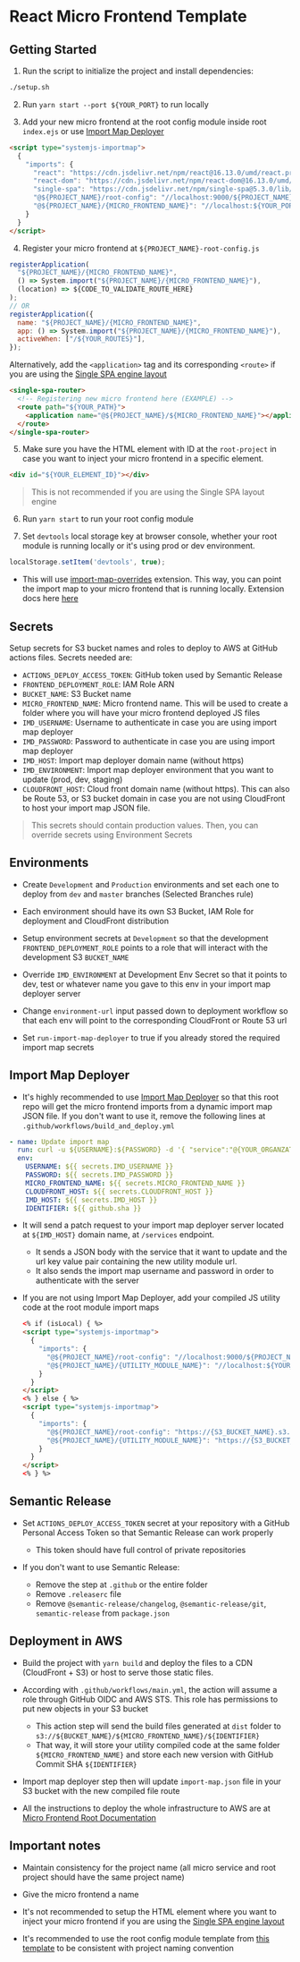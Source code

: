 # React Micro Frontend Template

## Getting Started

1. Run the script to initialize the project and install dependencies:

```bash
./setup.sh
```

2. Run `yarn start --port ${YOUR_PORT}` to run locally

3. Add your new micro frontend at the root config module inside root `index.ejs` or use [Import Map Deployer](https://github.com/edwardramirez31/import-map-deployer)

```html
<script type="systemjs-importmap">
  {
    "imports": {
      "react": "https://cdn.jsdelivr.net/npm/react@16.13.0/umd/react.production.min.js",
      "react-dom": "https://cdn.jsdelivr.net/npm/react-dom@16.13.0/umd/react-dom.production.min.js",
      "single-spa": "https://cdn.jsdelivr.net/npm/single-spa@5.3.0/lib/system/single-spa.min.js",
      "@${PROJECT_NAME}/root-config": "//localhost:9000/${PROJECT_NAME}-root-config.js",
      "@${PROJECT_NAME}/{MICRO_FRONTEND_NAME}": "//localhost:${YOUR_PORT}/${PROJECT_NAME}-{MICRO_FRONTEND_NAME}.js"
    }
  }
</script>
```

4. Register your micro frontend at `${PROJECT_NAME}-root-config.js`

```js
registerApplication(
  "${PROJECT_NAME}/{MICRO_FRONTEND_NAME}",
  () => System.import("${PROJECT_NAME}/{MICRO_FRONTEND_NAME}"),
  (location) => ${CODE_TO_VALIDATE_ROUTE_HERE}
);
// OR
registerApplication({
  name: "${PROJECT_NAME}/{MICRO_FRONTEND_NAME}",
  app: () => System.import("${PROJECT_NAME}/{MICRO_FRONTEND_NAME}"),
  activeWhen: ["/${YOUR_ROUTES}"],
});
```

Alternatively, add the `<application>` tag and its corresponding `<route>` if you are using the [Single SPA engine layout](https://single-spa.js.org/docs/layout-definition)

```html
<single-spa-router>
  <!-- Registering new micro frontend here (EXAMPLE) -->
  <route path="${YOUR_PATH}">
    <application name="@${PROJECT_NAME}/${MICRO_FRONTEND_NAME}"></application>
  </route>
</single-spa-router>
```

5. Make sure you have the HTML element with ID at the `root-project` in case you want to inject your micro frontend in a specific element.

```html
<div id="${YOUR_ELEMENT_ID}"></div>
```

> This is not recommended if you are using the Single SPA layout engine

6. Run `yarn start` to run your root config module

7. Set `devtools` local storage key at browser console, whether your root module is running locally or it's using prod or dev environment.

```js
localStorage.setItem('devtools', true);
```

- This will use [import-map-overrides](https://github.com/single-spa/import-map-overrides/blob/main/docs/ui.md) extension. This way, you can point the import map to your micro frontend that is running locally. Extension docs here [here](https://github.com/single-spa/import-map-overrides)

## Secrets

Setup secrets for S3 bucket names and roles to deploy to AWS at GitHub actions files. Secrets needed are:

- `ACTIONS_DEPLOY_ACCESS_TOKEN`: GitHub token used by Semantic Release
- `FRONTEND_DEPLOYMENT_ROLE`: IAM Role ARN
- `BUCKET_NAME`: S3 Bucket name
- `MICRO_FRONTEND_NAME`: Micro frontend name. This will be used to create a folder where you will have your micro frontend deployed JS files
- `IMD_USERNAME`: Username to authenticate in case you are using import map deployer
- `IMD_PASSWORD`: Password to authenticate in case you are using import map deployer
- `IMD_HOST`: Import map deployer domain name (without https)
- `IMD_ENVIRONMENT`: Import map deployer environment that you want to update (prod, dev, staging)
- `CLOUDFRONT_HOST`: Cloud front domain name (without https). This can also be Route 53, or S3 bucket domain in case you are not using CloudFront to host your import map JSON file.

> This secrets should contain production values. Then, you can override secrets using Environment Secrets

## Environments

- Create `Development` and `Production` environments and set each one to deploy from `dev` and `master` branches (Selected Branches rule)

- Each environment should have its own S3 Bucket, IAM Role for deployment and CloudFront distribution

- Setup environment secrets at `Development` so that the development `FRONTEND_DEPLOYMENT_ROLE` points to a role that will interact with the development S3 `BUCKET_NAME`

- Override `IMD_ENVIRONMENT` at Development Env Secret so that it points to dev, test or whatever name you gave to this env in your import map deployer server

- Change `environment-url` input passed down to deployment workflow so that each env will point to the corresponding CloudFront or Route 53 url

- Set `run-import-map-deployer` to true if you already stored the required import map secrets

## Import Map Deployer

- It's highly recommended to use [Import Map Deployer](https://github.com/edwardramirez31/import-map-deployer) so that this root repo will get the micro frontend imports from a dynamic import map JSON file. If you don't want to use it, remove the following lines at `.github/workflows/build_and_deploy.yml`

```yml
- name: Update import map
  run: curl -u ${USERNAME}:${PASSWORD} -d '{ "service":"@{YOUR_ORGANZATION_NAME}/'"${MICRO_FRONTEND_NAME}"'","url":"https://'"${CLOUDFRONT_HOST}"'/'"${MICRO_FRONTEND_NAME}"'/'"${IDENTIFIER}"'/'{YOUR_ORGANZATION_NAME}-"${MICRO_FRONTEND_NAME}"'.js" }' -X PATCH https://${IMD_HOST}/services/\?env=prod -H "Accept:application/json" -H "Content-Type:application/json"
  env:
    USERNAME: ${{ secrets.IMD_USERNAME }}
    PASSWORD: ${{ secrets.IMD_PASSWORD }}
    MICRO_FRONTEND_NAME: ${{ secrets.MICRO_FRONTEND_NAME }}
    CLOUDFRONT_HOST: ${{ secrets.CLOUDFRONT_HOST }}
    IMD_HOST: ${{ secrets.IMD_HOST }}
    IDENTIFIER: ${{ github.sha }}
```

- It will send a patch request to your import map deployer server located at `${IMD_HOST}` domain name, at `/services` endpoint.

  - It sends a JSON body with the service that it want to update and the url key value pair containing the new utility module url.
  - It also sends the import map username and password in order to authenticate with the server

- If you are not using Import Map Deployer, add your compiled JS utility code at the root module import maps

  ```html
  <% if (isLocal) { %>
  <script type="systemjs-importmap">
    {
      "imports": {
        "@${PROJECT_NAME}/root-config": "//localhost:9000/${PROJECT_NAME}-root-config.js",
        "@${PROJECT_NAME}/{UTILITY_MODULE_NAME}": "//localhost:${YOUR_PORT}/${PROJECT_NAME}-{UTILITY_MODULE_NAME}.js"
      }
    }
  </script>
  <% } else { %>
  <script type="systemjs-importmap">
    {
      "imports": {
        "@${PROJECT_NAME}/root-config": "https://{S3_BUCKET_NAME}.s3.amazonaws.com/${PROJECT_NAME}-root-config.js",
        "@${PROJECT_NAME}/{UTILITY_MODULE_NAME}": "https://{S3_BUCKET_NAME}.s3.amazonaws.com/${PROJECT_NAME}-{UTILITY_MODULE_NAME}.js"
      }
    }
  </script>
  <% } %>
  ```

## Semantic Release

- Set `ACTIONS_DEPLOY_ACCESS_TOKEN` secret at your repository with a GitHub Personal Access Token so that Semantic Release can work properly

  - This token should have full control of private repositories

- If you don't want to use Semantic Release:

  - Remove the step at `.github` or the entire folder
  - Remove `.releaserc` file
  - Remove `@semantic-release/changelog`, `@semantic-release/git`, `semantic-release` from `package.json`

## Deployment in AWS

- Build the project with `yarn build` and deploy the files to a CDN (CloudFront + S3) or host to serve those static files.

- According with `.github/workflows/main.yml`, the action will assume a role through GitHub OIDC and AWS STS. This role has permissions to put new objects in your S3 bucket

  - This action step will send the build files generated at `dist` folder to `s3://${BUCKET_NAME}/${MICRO_FRONTEND_NAME}/${IDENTIFIER}`
  - That way, it will store your utility compiled code at the same folder `${MICRO_FRONTEND_NAME}` and store each new version with GitHub Commit SHA `${IDENTIFIER}`

- Import map deployer step then will update `import-map.json` file in your S3 bucket with the new compiled file route

- All the instructions to deploy the whole infrastructure to AWS are at [Micro Frontend Root Documentation](https://github.com/edwardramirez31/micro-frontend-root-layout)

## Important notes

- Maintain consistency for the project name (all micro service and root project should have the same project name)

- Give the micro frontend a name

- It's not recommended to setup the HTML element where you want to inject your micro frontend if you are using the [Single SPA engine layout](https://single-spa.js.org/docs/layout-definition)

- It's recommended to use the root config module template from [this template](https://github.com/edwardramirez31/micro-frontend-root-template) to be consistent with project naming convention
